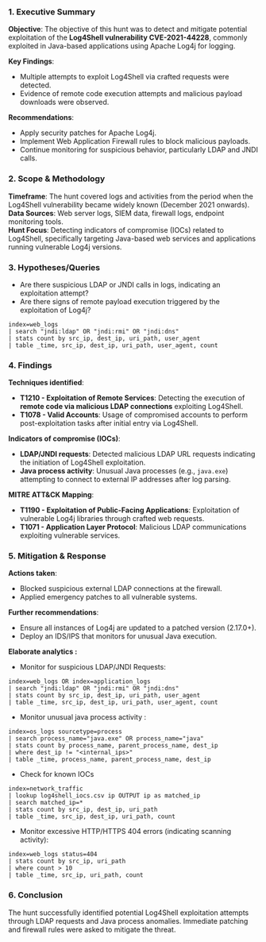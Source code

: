 ### **1. Executive Summary**
**Objective**: The objective of this hunt was to detect and mitigate potential exploitation of the **Log4Shell vulnerability CVE-2021-44228**, commonly exploited in Java-based applications using Apache Log4j for logging.

**Key Findings**:
- Multiple attempts to exploit Log4Shell via crafted requests were detected.
- Evidence of remote code execution attempts and malicious payload downloads were observed.

**Recommendations**:
- Apply security patches for Apache Log4j.
- Implement Web Application Firewall rules to block malicious payloads.
- Continue monitoring for suspicious behavior, particularly LDAP and JNDI calls.

### **2. Scope & Methodology**
**Timeframe**: The hunt covered logs and activities from the period when the Log4Shell vulnerability became widely known (December 2021 onwards).  
**Data Sources**: Web server logs, SIEM data, firewall logs, endpoint monitoring tools.  
**Hunt Focus**: Detecting indicators of compromise (IOCs) related to Log4Shell, specifically targeting Java-based web services and applications running vulnerable Log4j versions.

### **3. Hypotheses/Queries**
- Are there suspicious LDAP or JNDI calls in logs, indicating an exploitation attempt?
- Are there signs of remote payload execution triggered by the exploitation of Log4j?
```spl
index=web_logs
| search "jndi:ldap" OR "jndi:rmi" OR "jndi:dns"
| stats count by src_ip, dest_ip, uri_path, user_agent
| table _time, src_ip, dest_ip, uri_path, user_agent, count
```

### **4. Findings**
**Techniques identified**:
- **T1210 - Exploitation of Remote Services**: Detecting the execution of **remote code via malicious LDAP connections** exploiting Log4Shell.
- **T1078 - Valid Accounts**: Usage of compromised accounts to perform post-exploitation tasks after initial entry via Log4Shell.
  
**Indicators of compromise (IOCs)**:
- **LDAP/JNDI requests**: Detected malicious LDAP URL requests indicating the initiation of Log4Shell exploitation.
- **Java process activity**: Unusual Java processes (e.g., `java.exe`) attempting to connect to external IP addresses after log parsing.

**MITRE ATT&CK Mapping**:
- **T1190 - Exploitation of Public-Facing Applications**: Exploitation of vulnerable Log4j libraries through crafted web requests.
- **T1071 - Application Layer Protocol**: Malicious LDAP communications exploiting vulnerable services.

### **5. Mitigation & Response**
**Actions taken**:
- Blocked suspicious external LDAP connections at the firewall.
- Applied emergency patches to all vulnerable systems.
  
**Further recommendations**:
- Ensure all instances of Log4j are updated to a patched version (2.17.0+).
- Deploy an IDS/IPS that monitors for unusual Java execution.

**Elaborate analytics :**
- Monitor for suspicious LDAP/JNDI Requests:
```spl
index=web_logs OR index=application_logs
| search "jndi:ldap" OR "jndi:rmi" OR "jndi:dns"
| stats count by src_ip, dest_ip, uri_path, user_agent
| table _time, src_ip, dest_ip, uri_path, user_agent, count
```
- Monitor unusual java process activity :
```spl
index=os_logs sourcetype=process
| search process_name="java.exe" OR process_name="java"
| stats count by process_name, parent_process_name, dest_ip
| where dest_ip != "<internal_ips>"
| table _time, process_name, parent_process_name, dest_ip
```
- Check for known IOCs
```spl
index=network_traffic
| lookup log4shell_iocs.csv ip OUTPUT ip as matched_ip
| search matched_ip=*
| stats count by src_ip, dest_ip, uri_path
| table _time, src_ip, dest_ip, uri_path, count
```
- Monitor excessive HTTP/HTTPS 404 errors (indicating scanning activity):
```spl
index=web_logs status=404
| stats count by src_ip, uri_path
| where count > 10
| table _time, src_ip, uri_path, count
```
### **6. Conclusion**
The hunt successfully identified potential Log4Shell exploitation attempts through LDAP requests and Java process anomalies. Immediate patching and firewall rules were asked to mitigate the threat.

